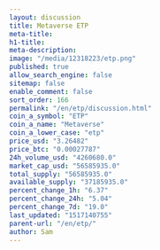 ```yaml
---
layout: discussion
title: Metaverse ETP
meta-title: 
h1-title: 
meta-description: 
image: "/media/12318223/etp.png"
published: true
allow_search_engine: false
sitemap: false
enable_comment: false
sort_order: 166
permalink: "/en/etp/discussion.html"
coin_a_symbol: "ETP"
coin_a_name: "Metaverse"
coin_a_lower_case: "etp"
price_usd: "3.26482"
price_btc: "0.00027787"
24h_volume_usd: "4260680.0"
market_cap_usd: "56585935.0"
total_supply: "56585935.0"
available_supply: "37185935.0"
percent_change_1h: "6.37"
percent_change_24h: "5.04"
percent_change_7d: "19.0"
last_updated: "1517140755"
parent-url: "/en/etp/"
author: Sam
---
```


